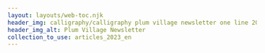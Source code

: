 ```yaml
---
layout: layouts/web-toc.njk
header_img: calligraphy/calligraphy plum village newsletter one line 2023.webp
header_img_alt: Plum Village Newsletter
collection_to_use: articles_2023_en
---
```


